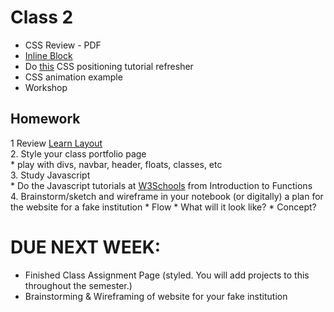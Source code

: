 # Class 2 

* CSS Review - PDF
* [Inline Block](http://dustwell.com/div-span-inline-block.html)
* Do [this](http://www.barelyfitz.com/screencast/html-training/css/positioning/) CSS positioning tutorial refresher
* CSS animation example
* Workshop

## Homework

1 Review [Learn Layout](http://learnlayout.com)  
2. Style your class portfolio page  
	* play with divs, navbar, header, floats, classes, etc  
3. Study Javascript  
	* Do the Javascript tutorials at [W3Schools](https://www.w3schools.com/js/default.asp) from Introduction to Functions  
4. Brainstorm/sketch and wireframe in your notebook (or digitally) a plan for the website for a fake institution
    * Flow
    * What will it look like?
    * Concept?

    
# DUE NEXT WEEK:
* Finished Class Assignment Page (styled. You will add projects to this throughout the semester.)
* Brainstorming & Wireframing of website for your fake institution